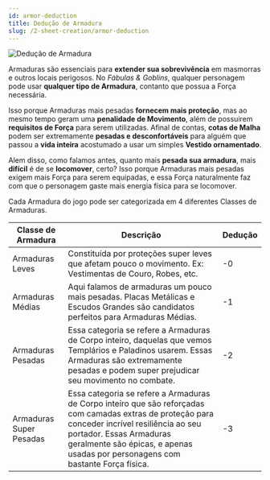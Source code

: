 ```yaml
---
id: armor-deduction
title: Dedução de Armadura
slug: /2-sheet-creation/armor-deduction
---
```


![Dedução de Armadura](https://s3.us-west-2.amazonaws.com/fabulas-e-goblins-book/%5Cvscode%5C9e90659a-a6fa-4776-9835-84cb6d80990b.jpg)

Armaduras são essenciais para **extender sua sobrevivência** em masmorras e outros locais perigosos. No *Fábulas & Goblins*, qualquer personagem pode usar **qualquer tipo de Armadura**, contanto que possua a Força necessária.

Isso porque Armaduras mais pesadas **fornecem mais proteção**, mas ao mesmo tempo geram uma **penalidade de Movimento**, além de possuirem **requisitos de Força** para serem utilizadas. Afinal de contas, **cotas de Malha** podem ser extremamente **pesadas e desconfortáveis** para alguém que passou a **vida inteira** acostumado a usar um simples **Vestido ornamentado**.

Alem disso, como falamos antes, quanto mais **pesada sua armadura**, mais **difícil** é de se **locomover**, certo? Isso porque Armaduras mais pesadas exigem mais Força para serem equipadas, e essa Força naturalmente faz com que o personagem gaste mais energia física para se locomover.

Cada Armadura do jogo pode ser categorizada em 4 diferentes Classes de Armaduras.

| Classe de Armadura      | Descrição                                                                                                                                                  | Dedução |
| ----------------------- | ---------------------------------------------------------------------------------------------------------------------------------------------------------- | ------- |
| Armaduras Leves         | Constituída por proteções super leves que afetam pouco o movimento. Ex: Vestimentas de Couro, Robes, etc.                                                   | -0      |
| Armaduras Médias        | Aqui falamos de armaduras um pouco mais pesadas. Placas Metálicas e Escudos Grandes são candidatos perfeitos para Armaduras Médias.                         | -1      |
| Armaduras Pesadas       | Essa categoria se refere a Armaduras de Corpo inteiro, daquelas que vemos Templários e Paladinos usarem. Essas Armaduras são extremamente pesadas e podem super prejudicar seu movimento no combate. | -2      |
| Armaduras Super Pesadas | Essa categoria se refere a Armaduras de Corpo inteiro que são reforçadas com camadas extras de proteção para conceder incrível resiliência ao seu portador. Essas Armaduras geralmente são épicas, e apenas usadas por personagens com bastante Força física. | -3      |
